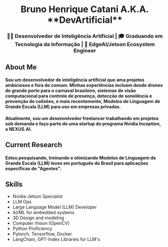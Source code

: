 <h1 align="center">Bruno Henrique Catani A.K.A. **DevArtificial**</h1>
<h3 align="center">👨‍💻 Desenvolvedor de Inteligência Artificial | 🎓 Graduando em Tecnologia da Informação | 🤖 EdgeAI/Jetson Ecosystem Engineer </h3>

## About Me
#### Sou um desenvolvedor de inteligência artificial que ama projetos ambiciosos e fora do comum. Minhas experiências incluem desde drones de grande porte para o carnaval brasileiro, sistemas de visão computacional para controle de presença, detecção de sonolência e prevenção de colisões, e mais recentemente, Modelos de Linguagem de Grande Escala (LLM) para uso em empresas privadas.

#### Atualmente, sou um desenvolvedor freelancer trabalhando em projetos sob demanda e faço parte de uma startup do programa Nvidia Inception, a NEXUS.AI.

## Current Research
#### Estou pesquisando, treinando e otimizando Modelos de Linguagem de Grande Escala (LLM) leves em português do Brasil para aplicações específicas de "Agentes".

## Skills
- Nvidia Jetson Specialist
- LLM Ops
- Large Language Model (LLM) Developer
- AI/ML for embedded systems
- 3D Design and modeling
- Computer Vision (OpenCV)
- Python Proficiency
- Pytorch, Tensorflow, Docker
- LangChain, GPT-Index Libraries for LLM's










